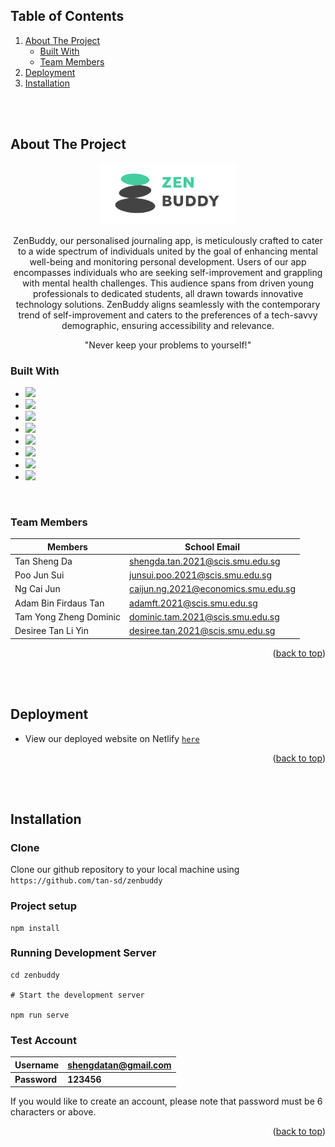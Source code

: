 <a id="readme-top"></a>

<!-- TABLE OF CONTENTS -->

## Table of Contents

  <ol>
    <li>
      <a href="#about-the-project">About The Project</a>
      <ul>
        <li><a href="#built-with">Built With</a></li>
        <li><a href="#team-members">Team Members</a></li>
      </ul>
    </li>
    <li><a href="#deployment">Deployment</a></li>
    <li><a href='#installation'>Installation</a></li>
  </ol>

<br/>
<br/>

## About The Project

<p align="center">
    <img src="./src/assets/images/logo/zenbuddy-logo.png" >
</p>

<p align=center>
ZenBuddy, our personalised journaling app, is meticulously crafted to cater to a wide spectrum of individuals united by the goal of enhancing mental well-being and monitoring personal development. Users of our app encompasses individuals who are seeking self-improvement and grappling with mental health challenges. This audience spans from driven young professionals to dedicated students, all drawn towards innovative technology solutions. ZenBuddy aligns seamlessly with the contemporary trend of self-improvement and caters to the preferences of a tech-savvy demographic, ensuring accessibility and relevance.

</p>

<p align=center>
"Never keep your problems to yourself!"
</p>

### Built With

- <a href="https://html.com/"><img width="26px" src="https://cdn.jsdelivr.net/gh/devicons/devicon/icons/html5/html5-original.svg"/></a>
- <a href="https://developer.mozilla.org/en-US/docs/Web/CSS"><img width="26px" src="https://cdn.jsdelivr.net/gh/devicons/devicon/icons/css3/css3-original.svg"/></a>
- <a href="https://www.javascript.com/"><img width="26px" src="https://cdn.jsdelivr.net/gh/devicons/devicon/icons/javascript/javascript-original.svg"/></a>
- <a href="https://vuejs.org/"><img src="https://cdn.jsdelivr.net/gh/devicons/devicon/icons/vuejs/vuejs-original.svg" width="26px"></a>
- <a href="https://getbootstrap.com"><img src="https://cdn.jsdelivr.net/gh/devicons/devicon/icons/bootstrap/bootstrap-original.svg" width="26px"></a>
- <a href="https://threejs.org/"><img src="https://cdn.jsdelivr.net/gh/devicons/devicon/icons/threejs/threejs-original.svg" width="26px"></a>
- <a href="https://firebase.google.com/?gclid=CjwKCAiA68ebBhB-EiwALVC-Nu9CUOHBl_f4ytQaPMxt6hrueI-AQV3jTr1F-8u7dtfenil2eMGkNhoCH2YQAvD_BwE&gclsrc=aw.ds"><img src="https://cdn.jsdelivr.net/gh/devicons/devicon/icons/firebase/firebase-plain.svg" width="26px"></a>
- <a href="https://www.blender.org/"><img src="https://cdn.jsdelivr.net/gh/devicons/devicon/icons/blender/blender-original.svg" width="26px"></a>

<br/>

### Team Members

| Members                        | School Email                        |
| ------------------------------ | ----------------------------------- |
| Tan Sheng Da                   | shengda.tan.2021@scis.smu.edu.sg    |
| Poo Jun Sui                    | junsui.poo.2021@scis.smu.edu.sg     |
| Ng Cai Jun                     | caijun.ng.2021@economics.smu.edu.sg |
| Adam Bin Firdaus Tan           | adamft.2021@scis.smu.edu.sg         |
| Tam Yong Zheng Dominic         | dominic.tam.2021@scis.smu.edu.sg    |
| Desiree Tan Li Yin             | desiree.tan.2021@scis.smu.edu.sg    |

<p align="right">(<a href="#readme-top">back to top</a>)</p>

<br/>
<br/>

## Deployment

- View our deployed website on Netlify <a href="">`here`</a> 

<p align="right">(<a href="#readme-top">back to top</a>)</p>

<br/>
<br/>

## Installation

### Clone

Clone our github repository to your local machine using `https://github.com/tan-sd/zenbuddy`

### Project setup

```
npm install
```

### Running Development Server

```
cd zenbuddy

# Start the development server

npm run serve
```

### Test Account

| **Username** | **shengdatan@gmail.com** |
| ------------ | --------------------- |
| **Password** | **123456**          |

If you would like to create an account, please note that password must be 6 characters or above.

<p align="right">(<a href="#readme-top">back to top</a>)</p>
